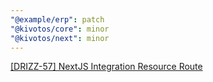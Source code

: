 ```yaml
---
"@example/erp": patch
"@kivotos/core": minor
"@kivotos/next": minor
---
```


[[DRIZZ-57] NextJS Integration Resource Route](https://app.plane.so/softnetics/browse/DRIZZ-57/)
